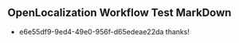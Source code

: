 ## OpenLocalization Workflow Test MarkDown
* e6e55df9-9ed4-49e0-956f-d65edeae22da thanks!

<!--HONumber=Jul16_HO3-->


